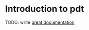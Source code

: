 # Introduction to pdt

TODO: write [great documentation](http://jacobian.org/writing/great-documentation/what-to-write/)
